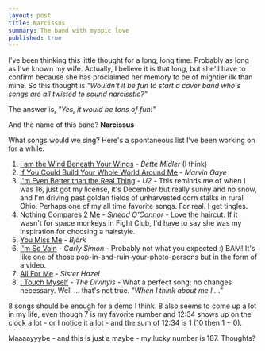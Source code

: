 ```yaml
---
layout: post
title: Narcissus
summary: The band with myopic love
published: true
---
```


I've been thinking this little thought for a long, long time. Probably as long as I've known my wife. Actually, I believe it is that long, but she'll have to confirm because she has proclaimed her memory to be of mightier ilk than mine. So this thought is *"Wouldn't it be fun to start a cover band who's songs are all twisted to sound narcisstic?"*

The answer is, *"Yes, it would be tons of fun!"*

And the name of this band? **Narcissus**

What songs would we sing? Here's a spontaneous list I've been working on for a while:

1. [I am the Wind Beneath Your Wings](http://www.youtube.com/watch?v=oiS8YokFzeY) - *Bette Midler* (I think)
1. [If You Could Build Your Whole World Around Me](http://www.youtube.com/watch?v=pK4pl_frlPg) - *Marvin Gaye*
1. [I'm Even Better than the Real Thing](http://www.youtube.com/watch?v=Yrch66gdjjk) - *U2* - This reminds me of when I was 16, just got my license, it's December but really sunny and no snow, and I'm driving past golden fields of unharvested corn stalks in rural Ohio. Perhaps one of my all time favorite songs. For real. I get tingles.
1. [Nothing Compares 2 Me](http://www.youtube.com/watch?v=iUiTQvT0W_0) - *Sinead O'Connor* - Love the haircut. If it wasn't for space monkeys in Fight Club, I'd have to say she was my inspiration for choosing a hairstyle.
1. [You Miss Me](http://www.youtube.com/watch?v=PzYlj41YVzA) - *Björk*
1. [I'm So Vain](http://www.youtube.com/watch?v=omWQzYycyJk) - *Carly Simon* - Probably not what you expected :) BAM! It's like one of those pop-in-and-ruin-your-photo-persons but in the form of a video.
1. [All For Me](http://www.youtube.com/watch?v=6MMcLEdkY68) - *Sister Hazel*
1. [I Touch Myself](http://www.youtube.com/watch?v=zTneO6UgRuM) - *The Divinyls* - What a perfect song; no changes necessary. Well ... that's not true. *"When I think about me I ..."*

8 songs should be enough for a demo I think. 8 also seems to come up a lot in my life, even though 7 is my favorite number and 12:34 shows up on the clock a lot - or I notice it a lot - and the sum of 12:34 is 1 (10 then 1 + 0).

Maaaayyybe - and this is just a maybe - my lucky number is 187. Thoughts?
